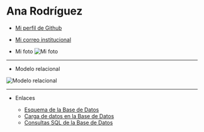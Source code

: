 # Ana Rodríguez
- [Mi perfil de Github](https://github.com/AnaRB29)

- [Mi correo institucional](cdmx2111@amerike.edu.mx)

- Mi foto
![Mi foto](https://media.discordapp.net/attachments/1022527573013565571/1022527602616967230/IMG_20220922_101825.jpg?width=525&height=359)

------
- Modelo relacional

![Modelo relacional](https://media.discordapp.net/attachments/930177812197945456/1040300123818831994/image.png?width=629&height=359)

-----
- Enlaces

    -  [Esquema de la Base de Datos](esquema.sql)
    -  [Carga de datos en la Base de Datos](initial_data.sql)
    -  [Consultas SQL de la Base de Datos](queries.sql)